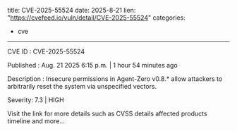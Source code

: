 
title: CVE-2025-55524
date: 2025-8-21
lien: "https://cvefeed.io/vuln/detail/CVE-2025-55524"
categories:
  - cve
---

CVE ID : CVE-2025-55524

Published :  Aug. 21
2025
6:15 p.m. | 1 hour
54 minutes ago

Description : Insecure permissions in Agent-Zero v0.8.* allow attackers to arbitrarily reset the system via unspecified vectors.

Severity: 7.3 | HIGH

Visit the link for more details
such as CVSS details
affected products
timeline
and more...
